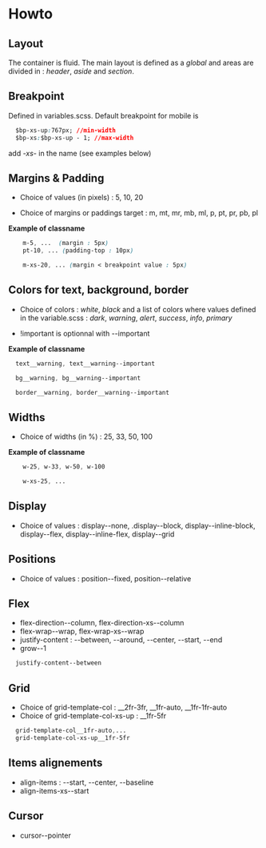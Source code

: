 # Howto

## Layout
The container is fluid.
The main layout is defined as a *global* and areas are divided in : *header*, *aside* and *section*.

## Breakpoint

Defined in variables.scss. Default breakpoint for mobile is
```css
  $bp-xs-up:767px; //min-width
  $bp-xs:$bp-xs-up - 1; //max-width
```
add *-xs-* in the name (see examples below)

## Margins & Padding
* Choice of values (in pixels) : 5, 10, 20

* Choice of margins or paddings target : m, mt, mr, mb, ml, p, pt, pr, pb, pl

**Example of classname**
```css
    m-5, ...  (margin : 5px)
    pt-10, ... (padding-top : 10px)

    m-xs-20, ... (margin < breakpoint value : 5px)
```

## Colors for text, background, border

* Choice of colors : *white*, *black* and a list of colors where values defined in the variable.scss :  *dark*, *warning*, *alert*, *success*, *info*, *primary*

* !important is optionnal with --important

**Example of classname**
```css
  text__warning, text__warning--important

  bg__warning, bg__warning--important

  border__warning, border__warning--important
```
## Widths
* Choice of widths (in %) :  25, 33, 50, 100

**Example of classname**
```css
    w-25, w-33, w-50, w-100

    w-xs-25, ...
```

## Display
 * Choice of values : display--none, .display--block, display--inline-block, display--flex, display--inline-flex, display--grid


## Positions
 * Choice of values : position--fixed, position--relative

## Flex
* flex-direction--column, flex-direction-xs--column
* flex-wrap--wrap, flex-wrap-xs--wrap
* justify-content : --between, --around, --center, --start, --end
* grow--1

```css
  justify-content--between
```
## Grid
* Choice of grid-template-col : __2fr-3fr, __1fr-auto, __1fr-1fr-auto
* Choice of grid-template-col-xs-up : __1fr-5fr
  
```css
  grid-template-col__1fr-auto,...
  grid-template-col-xs-up__1fr-5fr
```

## Items alignements
* align-items : --start, --center, --baseline
* align-items-xs--start

## Cursor
* cursor--pointer